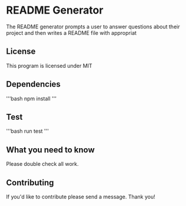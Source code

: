 # README Generator 
  The README generator prompts a user to answer questions about their project and then writes a README file with appropriat
  ## License
  This program is licensed under MIT
  ## Dependencies
  '''bash
  npm install
  '''
  ## Test
  '''bash
  run test
  '''
  ## What you need to know
  Please double check all work.
  ## Contributing
  If you'd like to contribute please send a message. Thank you!
